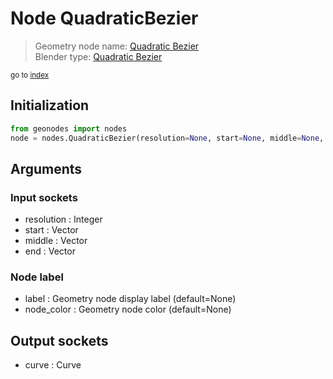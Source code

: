 
# Node QuadraticBezier

> Geometry node name: [Quadratic Bezier](https://docs.blender.org/manual/en/latest/modeling/geometry_nodes/curve_primitives/quadratic_bezier.html)<br>
  Blender type: [Quadratic Bezier](https://docs.blender.org/api/current/bpy.types.GeometryNodeCurveQuadraticBezier.html)
  
<sub>go to [index](/docs/index.md)</sub>

## Initialization

```python
from geonodes import nodes
node = nodes.QuadraticBezier(resolution=None, start=None, middle=None, end=None, label=None, node_color=None)
```



## Arguments


### Input sockets

- resolution : Integer
- start : Vector
- middle : Vector
- end : Vector

### Node label

- label : Geometry node display label (default=None)
- node_color : Geometry node color (default=None)

## Output sockets

- curve : Curve
